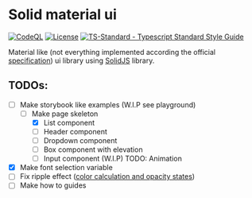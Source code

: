 # Solid material ui

[![CodeQL](https://github.com/azuwey/solid-material-ui/actions/workflows/codeql-analysis.yml/badge.svg?branch=main)](https://github.com/azuwey/solid-material-ui/actions/workflows/codeql-analysis.yml)
[![License](https://badgen.net/github/license/azuwey/solid-material-ui)](https://github.com/azuwey/solid-material-ui/blob/master/LICENSE)
[![TS-Standard - Typescript Standard Style Guide](https://badgen.net/badge/code%20style/ts-standard/blue?icon=typescript)](https://github.com/standard/ts-standard)

Material like (not everything implemented according the official [specification](https://material.io/)) ui library using [SolidJS](https://www.solidjs.com/) library.

## TODOs:

- [ ] Make storybook like examples (W.I.P see playground)
  - [ ] Make page skeleton
    - [x] List component
    - [ ] Header component
    - [ ] Dropdown component
    - [ ] Box component with elevation
    - [ ] Input component (W.I.P) TODO: Animation
- [x] Make font selection variable
- [ ] Fix ripple effect ([color calculation and opacity states](https://material.io/design/interaction/states.html#anatomy))
- [ ] Make how to guides
